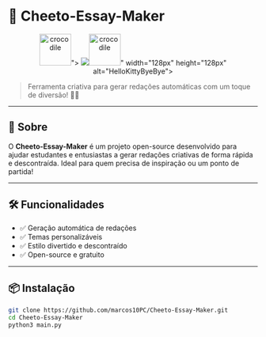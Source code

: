 # 🚀 Cheeto-Essay-Maker 

<p align="center">
  <a href="<a href="https://emoji.gg/emoji/36734-crocodile"><img src="https://cdn3.emoji.gg/emojis/36734-crocodile.png" width="64px" height="64px" alt="crocodile"></a>">
    <img src="<a href="https://emoji.gg/emoji/36734-crocodile"><img src="https://cdn3.emoji.gg/emojis/36734-crocodile.png" width="64px" height="64px" alt="crocodile"></a>" width="128px" height="128px" alt="HelloKittyByeBye">
  </a>
</p>

> Ferramenta criativa para gerar redações automáticas com um toque de diversão! 🍿✨

---

## 📝 Sobre
O **Cheeto-Essay-Maker** é um projeto open-source desenvolvido para ajudar estudantes e entusiastas a gerar redações criativas de forma rápida e descontraída. Ideal para quem precisa de inspiração ou um ponto de partida!

---

## 🛠️ Funcionalidades
- ✅ Geração automática de redações
- ✅ Temas personalizáveis
- ✅ Estilo divertido e descontraído
- ✅ Open-source e gratuito

---

## 📦 Instalação
```bash
git clone https://github.com/marcos10PC/Cheeto-Essay-Maker.git
cd Cheeto-Essay-Maker
python3 main.py
